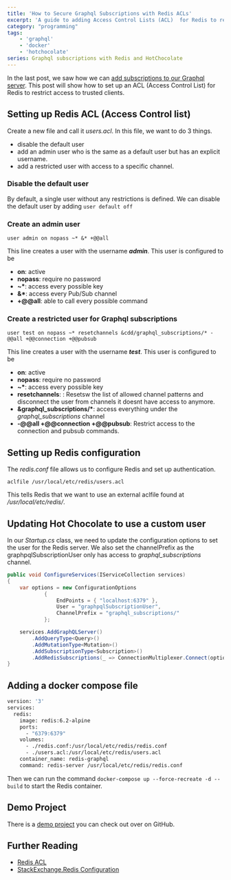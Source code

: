 ```yaml
---
title: 'How to Secure Graphql Subscriptions with Redis ACLs'
excerpt: 'A guide to adding Access Control Lists (ACL)  for Redis to restrict access and using a restricted user for Graphql subscriptions with Hot Chocolate'
category: "programming"
tags:
    - 'graphql'
    - 'docker'
    - 'hotchocolate'
series: Graphql subscriptions with Redis and HotChocolate
---
```


In the last post, we saw how we can [add subscriptions to our Graphql server](/blog/implement-graqhql-subscriptions-hotchocolate-redis). This post will show how to set up an ACL (Access Control List) for Redis to restrict access to trusted clients.

## Setting up Redis ACL (Access Control list)

Create a new file and call it _users.acl_. In this file, we want to do 3 things.

- disable the default user
- add an admin user who is the same as a default user but has an explicit username.
- add a restricted user with access to a specific channel.

### Disable the default user

By default, a single user without any restrictions is defined. We can disable the default user by adding `user default off`

### Create an admin user

`user admin on nopass ~* &* +@@all`

This line creates a user with the username _**admin**_. This user is configured to be

- **on**: active
- **nopass**: require no password
- __~*__: access every possible key
- __&*__: access every Pub/Sub channel
- **+@@all**: able to call every possible command

### Create a restricted user for Graphql subscriptions

`user test on nopass ~* resetchannels &cdd/graphql_subscriptions/* -@@all +@@connection +@@pubsub`

This line creates a user with the username _**test**_. This user is configured to be

- **on**: active
- **nopass**: require no password
- __~*__: access every possible key
- **resetchannels**: : Resetsw the list of allowed channel patterns and disconnect the user from channels it doesnt have access to anymore.
- __&graphql_subscriptions/*__: access everything under the _graphql_subscriptions_ channel
- **-@@all +@@connection +@@pubsub**: Restrict access to the connection and pubsub commands.

## Setting up Redis configuration

The _redis.conf_ file allows us to configure Redis and set up authentication.

`aclfile /usr/local/etc/redis/users.acl`

This tells Redis that we want to use an external aclfile found at _/usr/local/etc/redis/_.

## Updating Hot Chocolate to use a custom user

In our _Startup.cs_ class, we need to update the configuration options to set the user for the Redis server. We also set the channelPrefix as the graphpqlSubscriptionUser only has access to _graphql_subscriptions_ channel.

```csharp
public void ConfigureServices(IServiceCollection services)
{
    var options = new ConfigurationOptions
            {
                EndPoints = { "localhost:6379" },
                User = "graphpqlSubscriptionUser",
                ChannelPrefix = "graphql_subscriptions/"
            };

    services.AddGraphQLServer()
        .AddQueryType<Query>()
        .AddMutationType<Mutation>()
        .AddSubscriptionType<Subscription>()
        .AddRedisSubscriptions(_ => ConnectionMultiplexer.Connect(options));
}
```

## Adding a docker compose file

```dockerfile
version: '3'
services:
  redis:
    image: redis:6.2-alpine
    ports:
      - "6379:6379"
    volumes:
      - ./redis.conf:/usr/local/etc/redis/redis.conf
      - ./users.acl:/usr/local/etc/redis/users.acl
    container_name: redis-graphql
    command: redis-server /usr/local/etc/redis/redis.conf
```

Then we can run the command `docker-compose up --force-recreate -d --build` to start the Redis container.

## Demo Project

There is a [demo project](https://github.com/AnkurSheel/HotChocolateSubscriptions) you can check out over on GitHub.

## Further Reading

- [Redis ACL](https://redis.io/topics/acl)
- [StackExchange.Redis Configuration](https://stackexchange.github.io/StackExchange.Redis/Configuration)
